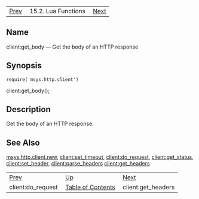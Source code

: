 |     |     |     |
| --- | --- | --- |
| [Prev](lua.ref.client_do_request)  | 15.2. Lua Functions |  [Next](lua.ref.client_get_headers.php) |

<a name="lua.ref.client_get_body"></a>
## Name

client:get_body — Get the body of an HTTP response

<a name="idp23673328"></a>
## Synopsis

`require('msys.http.client')`

client:get_body();

<a name="idp23675648"></a>
## Description

Get the body of an HTTP response.

<a name="idp23676896"></a>
## See Also

[msys.http.client.new](lua.ref.msys.http.client.new "msys.http.client.new"), [client:set_timeout](lua.ref.client_set_timeout.php "client:set_timeout"), [client:do_request](lua.ref.client_do_request.php "client:do_request"), [client:get_status](lua.ref.client_get_status.php "client:get_status"), [client:set_header](lua.ref.client_set_header.php "client:set_header"), [client:parse_headers](lua.ref.client_parse_headers.php "client:parse_headers") [client:get_headers](lua.ref.client_get_headers.php "client:get_headers")

|     |     |     |
| --- | --- | --- |
| [Prev](lua.ref.client_do_request)  | [Up](lua.function.details.php) |  [Next](lua.ref.client_get_headers.php) |
| client:do_request  | [Table of Contents](index) |  client:get_headers |
